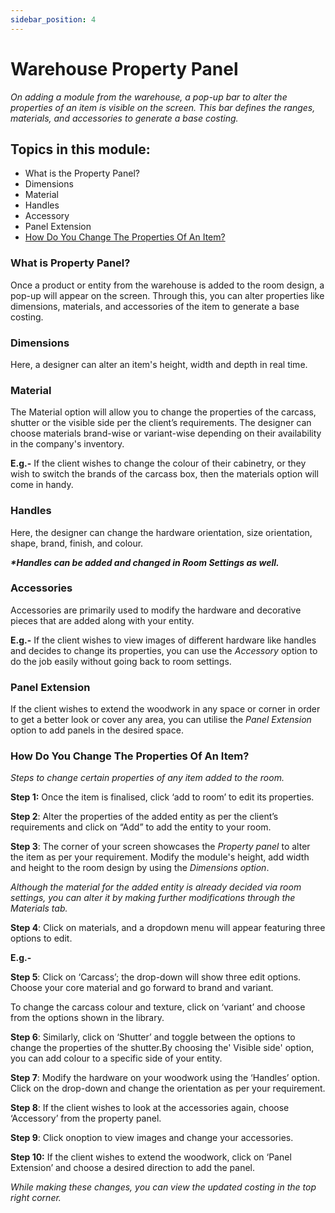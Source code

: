 ```yaml
---
sidebar_position: 4
---
```


# Warehouse Property Panel

*On adding a module from the warehouse, a pop-up bar to alter the properties of an item is visible on the screen. This bar defines the ranges, materials, and accessories to generate a base costing.* 

## **Topics in this module**: 

- What is the Property Panel?
- Dimensions 
- Material 
- Handles 
- Accessory
- Panel Extension
- [How Do You Change The Properties Of An Item? ](#_mox7pyuwzygg)


### **What is Property Panel?**

Once a product or entity from the warehouse is added to the room design, a pop-up will appear on the screen. Through this, you can alter properties like dimensions, materials, and accessories of the item to generate a base costing.

### **Dimensions** 
Here, a designer can alter an item's height, width and depth in real time.  

### **Material**
The Material option will allow you to change the properties of the carcass, shutter or the visible side per the client’s requirements. The designer can choose materials brand-wise or variant-wise depending on their availability in the company's inventory. 

**E.g.-** If the client wishes to change the colour of their cabinetry, or they wish to switch the brands of the carcass box, then the materials option will come in handy. 



### **Handles** 
Here, the designer can change the hardware orientation, size orientation, shape, brand, finish, and colour. 

***\*Handles can be added and changed in Room Settings as well.*** 



### **Accessories**
Accessories are primarily used to modify the hardware and decorative pieces that are added along with your entity. 

**E.g.-** If the client wishes to view images of different hardware like handles and decides to change its properties, you can use the *Accessory* option to do the job easily without going back to room settings. 


### **Panel Extension**


If the client wishes to extend the woodwork in any space or corner in order to get a better look or cover any area, you can utilise the *Panel Extension* option to add panels in the desired space. 
### **How Do You Change The Properties Of An Item?** 

*Steps to change certain properties of any item added to the room.* 

**Step 1:** Once the item is finalised, click ‘add to room’ to edit its properties. 



**Step 2**: Alter the properties of the added entity as per the client’s requirements and click on “Add” to add the entity to your room. 



**Step 3**: The corner of your screen showcases the *Property panel* to alter the item as per your requirement. Modify the module's height, add width and height to the room design by using the *Dimensions option*. 


*Although the material for the added entity is already decided via room settings, you can alter it by making further modifications through the Materials tab.* 

**Step 4**: Click on materials, and a dropdown menu will appear featuring three options to edit. 


**E.g.-** 

**Step 5**: Click on ‘Carcass’; the drop-down will show three edit options. Choose your core material and go forward to brand and variant. 



To change the carcass colour and texture, click on ‘variant’ and choose from the options shown in the library. 


**Step 6**: Similarly, click on ‘Shutter’ and toggle between the options to change the properties of the shutter.By choosing the' Visible side' option, you can add colour to a specific side of your entity. 





**Step 7**: Modify the hardware on your woodwork using the ‘Handles’ option. Click on the drop-down and change the orientation as per your requirement. 



**Step 8**: If the client wishes to look at the accessories again, choose ‘Accessory’ from the property panel. 



**Step 9**: Click onoption to view images and change your accessories.  



**Step 10:** If the client wishes to extend the woodwork, click on ‘Panel Extension’ and choose a desired direction to add the panel. 



*While making these changes, you can view the updated costing in the top right corner.* 




